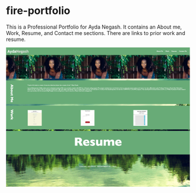 # fire-portfolio

This is a Professional Portfolio for Ayda Negash.
It contains an About me, Work, Resume, and Contact me sections. 
There are links to prior work and resume. 

![](assets/images/deployed-website-screenshot.png)

